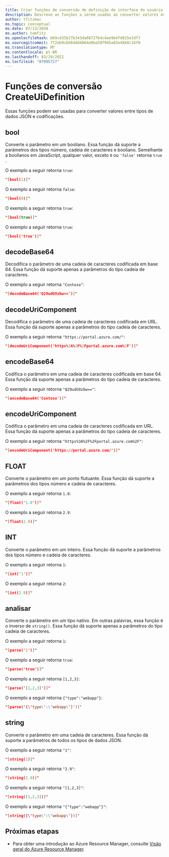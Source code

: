 ```yaml
---
title: Criar funções de conversão de definição de interface do usuário
description: Descreve as funções a serem usadas ao converter valores entre tipos de dados e codificações.
author: tfitzmac
ms.topic: conceptual
ms.date: 07/13/2020
ms.author: tomfitz
ms.openlocfilehash: b69cd35b27b343da08727b4c4ee9b4fd025e1df7
ms.sourcegitcommit: 772eb9c6684dd4864e0ba507945a83e48b8c16f0
ms.translationtype: MT
ms.contentlocale: pt-BR
ms.lasthandoff: 03/19/2021
ms.locfileid: "87095727"
---
```

# <a name="createuidefinition-conversion-functions"></a>Funções de conversão CreateUiDefinition

Essas funções podem ser usadas para converter valores entre tipos de dados JSON e codificações.

## <a name="bool"></a>bool

Converte o parâmetro em um booliano. Essa função dá suporte a parâmetros dos tipos número, cadeia de caracteres e booliano. Semelhante a boolianos em JavaScript, qualquer valor, exceto `0` ou `'false'` retorna `true` .

O exemplo a seguir retorna `true`:

```json
"[bool(1)]"
```

O exemplo a seguir retorna `false`:

```json
"[bool(0)]"
```

O exemplo a seguir retorna `true`:

```json
"[bool(true)]"
```

O exemplo a seguir retorna `true`:

```json
"[bool('true')]"
```

## <a name="decodebase64"></a>decodeBase64

Decodifica o parâmetro de uma cadeia de caracteres codificada em base 64. Essa função dá suporte apenas a parâmetros do tipo cadeia de caracteres.

O exemplo a seguir retorna `"Contoso"`:

```json
"[decodeBase64('Q29udG9zbw==')]"
```

## <a name="decodeuricomponent"></a>decodeUriComponent

Decodifica o parâmetro de uma cadeia de caracteres codificada em URL. Essa função dá suporte apenas a parâmetros do tipo cadeia de caracteres.

O exemplo a seguir retorna `"https://portal.azure.com/"`:

```json
"[decodeUriComponent('https%3A%2F%2Fportal.azure.com%2F')]"
```

## <a name="encodebase64"></a>encodeBase64

Codifica o parâmetro em uma cadeia de caracteres codificada em base 64. Essa função dá suporte apenas a parâmetros do tipo cadeia de caracteres.

O exemplo a seguir retorna `"Q29udG9zbw=="`:

```json
"[encodeBase64('Contoso')]"
```

## <a name="encodeuricomponent"></a>encodeUriComponent

Codifica o parâmetro em uma cadeia de caracteres codificada em URL. Essa função dá suporte apenas a parâmetros do tipo cadeia de caracteres.

O exemplo a seguir retorna `"https%3A%2F%2Fportal.azure.com%2F"`:

```json
"[encodeUriComponent('https://portal.azure.com/')]"
```

## <a name="float"></a>FLOAT

Converte o parâmetro em um ponto flutuante. Essa função dá suporte a parâmetros dos tipos número e cadeia de caracteres.

O exemplo a seguir retorna `1.0`:

```json
"[float('1.0')]"
```

O exemplo a seguir retorna `2.9`:

```json
"[float(2.9)]"
```

## <a name="int"></a>INT

Converte o parâmetro em um inteiro. Essa função dá suporte a parâmetros dos tipos número e cadeia de caracteres.

O exemplo a seguir retorna `1`:

```json
"[int('1')]"
```

O exemplo a seguir retorna `2`:

```json
"[int(2.9)]"
```

## <a name="parse"></a>analisar

Converte o parâmetro em um tipo nativo. Em outras palavras, essa função é o inverso de `string()`. Essa função dá suporte apenas a parâmetros do tipo cadeia de caracteres.

O exemplo a seguir retorna `1`:

```json
"[parse('1')]"
```

O exemplo a seguir retorna `true`:

```json
"[parse('true')]"
```

O exemplo a seguir retorna `[1,2,3]`:

```json
"[parse('[1,2,3]')]"
```

O exemplo a seguir retorna `{"type":"webapp"}`:

```json
"[parse('{\"type\":\"webapp\"}')]"
```

## <a name="string"></a>string

Converte o parâmetro em uma cadeia de caracteres. Essa função dá suporte a parâmetros de todos os tipos de dados JSON.

O exemplo a seguir retorna `"1"`:

```json
"[string(1)]"
```

O exemplo a seguir retorna `"2.9"`:

```json
"[string(2.9)]"
```

O exemplo a seguir retorna `"[1,2,3]"`:

```json
"[string([1,2,3])]"
```

O exemplo a seguir retorna `"{"type":"webapp"}"`:

```json
"[string({\"type\":\"webapp\"})]"
```

## <a name="next-steps"></a>Próximas etapas

* Para obter uma introdução ao Azure Resource Manager, consulte [Visão geral do Azure Resource Manager](../management/overview.md).
